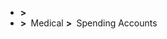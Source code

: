 <!-- Updated HTML with unique IDs for medical links -->
<nav *ngIf="requiredDataLoaded">
    <ul id="planChoice" class="lob_wrap col-xs-12 col-sm-3 hidd_sm nill">
        <div class="plan" *ngFor="let plan of sidebarPlans">   
            <li class="lob ellipsis" *ngIf="sidebarPlans?.length > 1">
                <b class="arrowInd hide">&gt;&nbsp;</b>
                <a class="nav-link-plan-name"
                    [routerLink]="['/MyCoverage', plan?.attributes?.id]"
                    [innerHtml]="plan?.groupName"
                    (click)="expandContainer($event)"></a>
            </li> 
            <li class="sub_lob" *ngFor="let membership of plan?.memberships">
                <ng-container *ngIf="!membership?.isSpendingAccount">
                    <b class="arrowInd hide">&gt;&nbsp;</b>
                    <!-- Update the ID attribute for the medical link -->
                    <a id="{{plan?.attributes?.id}}-{{membership?.attributes?.id}}-medical"
                        [attr.aria-label]="membership?.attributes?.coverageTypeDescription === i18nCoverage.messages.text_bcc_coverage ? i18nCoverage.messages.link_bcc_coverage_arialabel : null"
                        [attr.data-analytics]="membership?.attributes?.coverageTypeDescription === i18nCoverage.messages.text_bcc_coverage ? i18nCoverage.messages.link_bcc_coverage_dataanalytics : null"
                        [routerLink]="['/MyCoverage', plan?.attributes?.id, membership?.attributes?.id, 'medical']"
                        (click)="onClick($event)">Medical</a>
                </ng-container>
                <ng-container *ngIf="membership?.isSpendingAccount">
                    <b class="arrowInd hide">&gt;&nbsp;</b>
                    <!-- Update the ID attribute for the spending accounts link -->
                    <a id="{{plan?.attributes?.id}}-{{membership?.attributes?.id}}-spending-accounts"
                        [routerLink]="['/MyCoverage', plan?.attributes?.id, membership?.attributes?.id, 'spendingaccounts']"
                        (click)="onClick($event)">Spending Accounts</a>
                </ng-container>
            </li>
        </div>
    </ul>
</nav>
